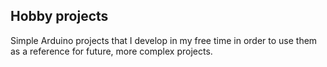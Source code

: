 ## Hobby projects
Simple Arduino projects that I develop in my free time in order to use them as 
a reference for future, more complex projects.
